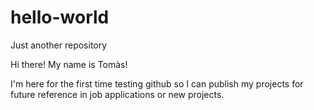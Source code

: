 # hello-world
Just another repository

Hi there! My name is Tomàs!

I'm here for the first time testing github so I can publish my projects for future reference in job applications or new projects.

